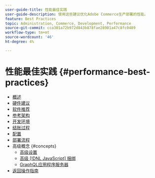 ```yaml
---
user-guide-title: 性能最佳实践
user-guide-description: 使用这些建议优化Adobe Commerce生产部署的性能。
feature: Best Practices
topic: Administration, Commerce, Development, Performance
source-git-commit: cca301a72b972d843b878fae28901a47c8fc0489
workflow-type: tm+mt
source-wordcount: '46'
ht-degree: 4%

---
```



# 性能最佳实践 {#performance-best-practices}

- [概述](overview.md)
- [硬件建议](hardware.md)
- [软件推荐](software.md)
- [参考架构](reference-architecture.md)
- [开发环境](development-environment.md)
- [结账过程](high-throughput-order-processing.md)
- [配置](configuration.md)
- [部署流程](deployment-flow.md)
- 高级概念 {#concepts}
   - [高级设置](advanced-setup.md)
   - [高级 [!DNL JavaScript] 捆绑](advanced-js-bundling.md)
   - [GraphQL应用程序服务器](application-server.md)
- [返回操作指南](https://experienceleague.adobe.com/docs/commerce-operations/operational-guides/home.html)
